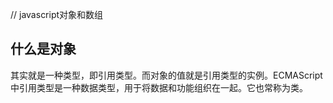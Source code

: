 // javascript对象和数组

## 什么是对象

其实就是一种类型，即引用类型。而对象的值就是引用类型的实例。ECMAScript中引用类型是一种数据类型，用于将数据和功能组织在一起。它也常称为类。



